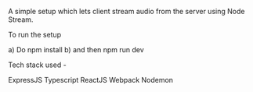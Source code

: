 A simple setup which lets client stream audio from the server using Node Stream.

To run the setup

a) Do npm install b) and then npm run dev

Tech stack used -

ExpressJS Typescript ReactJS Webpack Nodemon